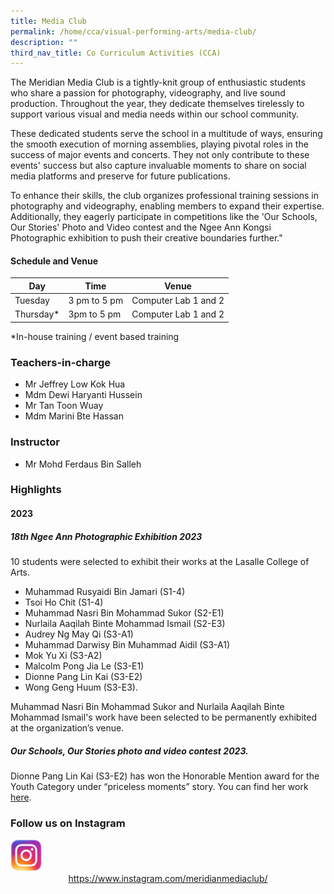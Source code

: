 ```yaml
---
title: Media Club
permalink: /home/cca/visual-performing-arts/media-club/
description: ""
third_nav_title: Co Curriculum Activities (CCA)
---
```

The Meridian Media Club is a tightly-knit group of enthusiastic students who share a passion for photography, videography, and live sound production. Throughout the year, they dedicate themselves tirelessly to support various visual and media needs within our school community.

These dedicated students serve the school in a multitude of ways, ensuring the smooth execution of morning assemblies, playing pivotal roles in the success of major events and concerts. They not only contribute to these events' success but also capture invaluable moments to share on social media platforms and preserve for future publications.

To enhance their skills, the club organizes professional training sessions in photography and videography, enabling members to expand their expertise. Additionally, they eagerly participate in competitions like the 'Our Schools, Our Stories' Photo and Video contest and the Ngee Ann Kongsi Photographic exhibition to push their creative boundaries further."

#### Schedule and Venue
|Day|Time|Venue|
|---|---|---|
|Tuesday|3 pm to 5 pm|Computer Lab 1 and 2|
|Thursday*|3pm to 5 pm|Computer Lab 1 and 2|

*In-house training / event based training

### Teachers-in-charge
* Mr Jeffrey Low Kok Hua
* Mdm Dewi Haryanti Hussein
* Mr Tan Toon Wuay
* Mdm Marini Bte Hassan

### Instructor
* Mr Mohd Ferdaus Bin Salleh

### Highlights
#### 2023

##### 18th Ngee Ann Photographic Exhibition 2023

10 students were selected to exhibit their works at the Lasalle College of Arts.
* Muhammad Rusyaidi Bin Jamari (S1-4)
* Tsoi Ho Chit (S1-4)
* Muhammad Nasri Bin Mohammad Sukor (S2-E1)
* Nurlaila Aaqilah Binte Mohammad Ismail (S2-E3)
* Audrey Ng May Qi (S3-A1)
* Muhammad Darwisy Bin Muhammad Aidil (S3-A1)
* Mok Yu Xi (S3-A2)
* Malcolm Pong Jia Le (S3-E1)
* Dionne Pang Lin Kai (S3-E2)
* Wong Geng Huum (S3-E3).

Muhammad Nasri Bin Mohammad Sukor and Nurlaila Aaqilah Binte Mohammad Ismail's work have been selected to be permanently exhibited at the organization’s venue. 


##### Our Schools, Our Stories photo and video contest 2023.

Dionne Pang Lin Kai (S3-E2) has won the Honorable Mention award for the Youth Category under “priceless moments” story. You can find her work [here](https://www.moe.gov.sg/our-schools-our-stories/winning-stories-2023/priceless-moments/youth).



### Follow us on Instagram

<img src="/images/instagram.png" style="width:10%">

<center><a href="https://www.instagram.com/meridianmediaclub/">https://www.instagram.com/meridianmediaclub/</a></center>